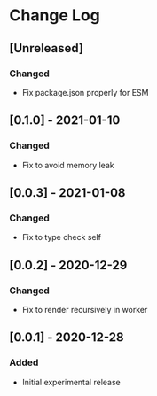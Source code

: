# Change Log

## [Unreleased]
### Changed
- Fix package.json properly for ESM

## [0.1.0] - 2021-01-10
### Changed
- Fix to avoid memory leak

## [0.0.3] - 2021-01-08
### Changed
- Fix to type check self

## [0.0.2] - 2020-12-29
### Changed
- Fix to render recursively in worker

## [0.0.1] - 2020-12-28
### Added
- Initial experimental release

